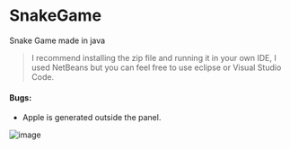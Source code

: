 # SnakeGame
Snake Game made in java 

> I recommend installing the zip file and running it in your own IDE, I used NetBeans but you can feel free to use eclipse or Visual Studio Code.

#### Bugs: 
* Apple is generated outside the panel.

![image](https://github.com/Ferre1ra1/SnakeGame/assets/100845421/23bcb176-2d1a-4223-8928-1758bc96fd8a)
